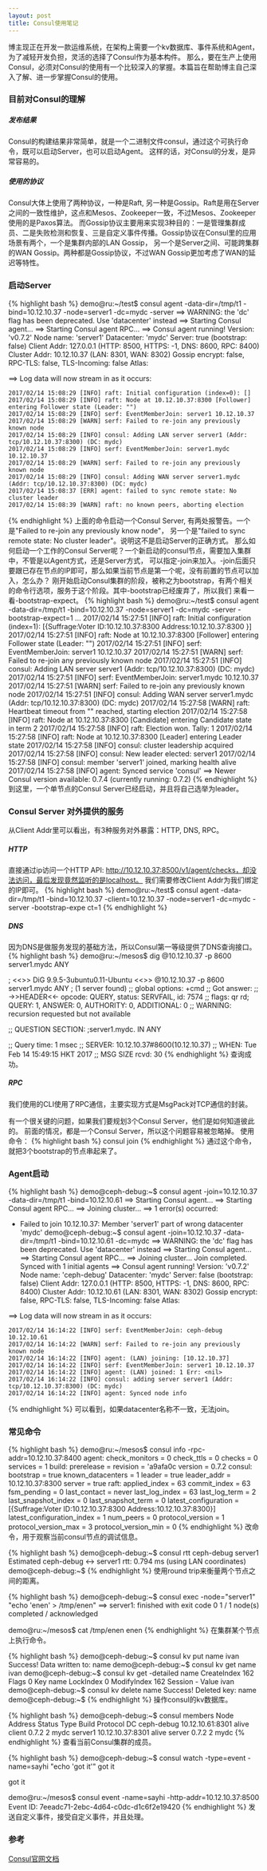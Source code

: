 ```yaml
---
layout: post
title: Consul使用笔记
---
```

博主现正在开发一款运维系统，在架构上需要一个kv数据库、事件系统和Agent，为了减轻开发负担，灵活的选择了Consul作为基本构件。
那么，要在生产上使用Consul，必须对Consul的使用有一个比较深入的掌握。本篇旨在帮助博主自己深入了解、进一步掌握Consul的使用。

### 目前对Consul的理解

##### 发布结果

Consul的构建结果非常简单，就是一个二进制文件consul，通过这个可执行命令，既可以启动Server，也可以启动Agent。
这样的话，对Consul的分发，是异常容易的。

##### 使用的协议

Consul大体上使用了两种协议，一种是Raft, 另一种是Gossip。Raft是用在Server之间的一致性维护，这点和Mesos、Zookeeper一致，不过Mesos、Zookeeper使用的是Paxos算法。
而Gossip协议主要用来实现3种目的：一是管理集群成员、二是失败检测和恢复、三是自定义事件传播。Gossip协议在Consul里的应用场景有两个，一个是集群内部的LAN Gossip，
另一个是Server之间、可能跨集群的WAN Gossip。两种都是Gossip协议，不过WAN Gossip更加考虑了WAN的延迟等特性。

### 启动Server
{% highlight bash %}
demo@ru:~/test$ consul agent -data-dir=/tmp/t1 -bind=10.12.10.37 -node=server1 -dc=mydc -server
==> WARNING: the 'dc' flag has been deprecated. Use 'datacenter' instead
==> Starting Consul agent...
==> Starting Consul agent RPC...
==> Consul agent running!
           Version: 'v0.7.2'
         Node name: 'server1'
        Datacenter: 'mydc'
            Server: true (bootstrap: false)
       Client Addr: 127.0.0.1 (HTTP: 8500, HTTPS: -1, DNS: 8600, RPC: 8400)
      Cluster Addr: 10.12.10.37 (LAN: 8301, WAN: 8302)
    Gossip encrypt: false, RPC-TLS: false, TLS-Incoming: false
             Atlas: <disabled>

==> Log data will now stream in as it occurs:

    2017/02/14 15:08:29 [INFO] raft: Initial configuration (index=0): []
    2017/02/14 15:08:29 [INFO] raft: Node at 10.12.10.37:8300 [Follower] entering Follower state (Leader: "")
    2017/02/14 15:08:29 [INFO] serf: EventMemberJoin: server1 10.12.10.37
    2017/02/14 15:08:29 [WARN] serf: Failed to re-join any previously known node
    2017/02/14 15:08:29 [INFO] consul: Adding LAN server server1 (Addr: tcp/10.12.10.37:8300) (DC: mydc)
    2017/02/14 15:08:29 [INFO] serf: EventMemberJoin: server1.mydc 10.12.10.37
    2017/02/14 15:08:29 [WARN] serf: Failed to re-join any previously known node
    2017/02/14 15:08:29 [INFO] consul: Adding WAN server server1.mydc (Addr: tcp/10.12.10.37:8300) (DC: mydc)
    2017/02/14 15:08:37 [ERR] agent: failed to sync remote state: No cluster leader
    2017/02/14 15:08:39 [WARN] raft: no known peers, aborting election
{% endhighlight %}
上面的命令启动一个Consul Server, 有两处报警告。一个是"Failed to re-join any previously know node"，
另一个是"failed to sync remote state: No cluster leader"。说明这不是启动Server的正确方式。
那么如何启动一个工作的Consul Server呢？一个新启动的consul节点，需要加入集群中，不管是以Agent方式，还是Server方式，
可以指定-join来加入。-join后面只要跟已存在节点的IP即可，那么如果当前节点是第一个呢，没有前置的节点可以加入，怎么办？
刚开始启动Consul集群的阶段，被称之为bootstrap，有两个相关的命令行选项，服务于这个阶段。其中-bootstrap已经废弃了，所以我们
来看一看-bootstrap-expect。
{% highlight bash %}
demo@ru:~/test$ consul agent -data-dir=/tmp/t1 -bind=10.12.10.37 -node=server1 -dc=mydc -server -bootstrap-expect=1
    ...
    2017/02/14 15:27:51 [INFO] raft: Initial configuration (index=1): [{Suffrage:Voter ID:10.12.10.37:8300 Address:10.12.10.37:8300
}]
    2017/02/14 15:27:51 [INFO] raft: Node at 10.12.10.37:8300 [Follower] entering Follower state (Leader: "")
    2017/02/14 15:27:51 [INFO] serf: EventMemberJoin: server1 10.12.10.37
    2017/02/14 15:27:51 [WARN] serf: Failed to re-join any previously known node
    2017/02/14 15:27:51 [INFO] consul: Adding LAN server server1 (Addr: tcp/10.12.10.37:8300) (DC: mydc)
    2017/02/14 15:27:51 [INFO] serf: EventMemberJoin: server1.mydc 10.12.10.37
    2017/02/14 15:27:51 [WARN] serf: Failed to re-join any previously known node
    2017/02/14 15:27:51 [INFO] consul: Adding WAN server server1.mydc (Addr: tcp/10.12.10.37:8300) (DC: mydc)
    2017/02/14 15:27:58 [WARN] raft: Heartbeat timeout from "" reached, starting election
    2017/02/14 15:27:58 [INFO] raft: Node at 10.12.10.37:8300 [Candidate] entering Candidate state in term 2
    2017/02/14 15:27:58 [INFO] raft: Election won. Tally: 1
    2017/02/14 15:27:58 [INFO] raft: Node at 10.12.10.37:8300 [Leader] entering Leader state
    2017/02/14 15:27:58 [INFO] consul: cluster leadership acquired
    2017/02/14 15:27:58 [INFO] consul: New leader elected: server1
    2017/02/14 15:27:58 [INFO] consul: member 'server1' joined, marking health alive
    2017/02/14 15:27:58 [INFO] agent: Synced service 'consul'
==> Newer Consul version available: 0.7.4 (currently running: 0.7.2)
{% endhighlight %}
到这里，一个单节点的Consul Server已经启动，并且将自己选举为leader。

### Consul Server 对外提供的服务
从Client Addr里可以看出，有3种服务对外暴露：HTTP, DNS, RPC。

##### HTTP

直接通过ip访问一个HTTP API: http://10.12.10.37:8500/v1/agent/checks，却没法访问，最后发现竟然监听的是localhost。
我们需要修改Client Addr为我们绑定的IP即可。
{% highlight bash %}
demo@ru:~/test$ consul agent -data-dir=/tmp/t1 -bind=10.12.10.37 -client=10.12.10.37 -node=server1 -dc=mydc -server -bootstrap-expe
ct=1
{% endhighlight %}

##### DNS

因为DNS是做服务发现的基础方法，所以Consul第一等级提供了DNS查询接口。
{% highlight bash %}
demo@ru:~/mesos$ dig @10.12.10.37 -p 8600 server1.mydc ANY

; <<>> DiG 9.9.5-3ubuntu0.11-Ubuntu <<>> @10.12.10.37 -p 8600 server1.mydc ANY
; (1 server found)
;; global options: +cmd
;; Got answer:
;; ->>HEADER<<- opcode: QUERY, status: SERVFAIL, id: 7574
;; flags: qr rd; QUERY: 1, ANSWER: 0, AUTHORITY: 0, ADDITIONAL: 0
;; WARNING: recursion requested but not available

;; QUESTION SECTION:
;server1.mydc.                  IN      ANY

;; Query time: 1 msec
;; SERVER: 10.12.10.37#8600(10.12.10.37)
;; WHEN: Tue Feb 14 15:49:15 HKT 2017
;; MSG SIZE  rcvd: 30
{% endhighlight %}
查询成功。

##### RPC
我们使用的CLI使用了RPC通信，主要实现方式是MsgPack对TCP通信的封装。

有一个很关键的问题，如果我们要规划3个Consul Server，他们是如何知道彼此的。
前面的情况，都是一个Consul Server，所以这个问题容易被忽略掉。
使用命令：
{% highlight bash %}
consul join <Node A> <Node B> <Node C>
{% endhighlight %}
通过这个命令，就把3个bootstrap的节点串起来了。

### Agent启动
{% highlight bash %}
demo@ceph-debug:~$ consul agent -join=10.12.10.37 -data-dir=/tmp/t1 -bind=10.12.10.61
==> Starting Consul agent...
==> Starting Consul agent RPC...
==> Joining cluster...
==> 1 error(s) occurred:

* Failed to join 10.12.10.37: Member 'server1' part of wrong datacenter 'mydc'
demo@ceph-debug:~$ consul agent -join=10.12.10.37 -data-dir=/tmp/t1 -bind=10.12.10.61 -dc=mydc
==> WARNING: the 'dc' flag has been deprecated. Use 'datacenter' instead
==> Starting Consul agent...
==> Starting Consul agent RPC...
==> Joining cluster...
    Join completed. Synced with 1 initial agents
==> Consul agent running!
           Version: 'v0.7.2'
         Node name: 'ceph-debug'
        Datacenter: 'mydc'
            Server: false (bootstrap: false)
       Client Addr: 127.0.0.1 (HTTP: 8500, HTTPS: -1, DNS: 8600, RPC: 8400)
      Cluster Addr: 10.12.10.61 (LAN: 8301, WAN: 8302)
    Gossip encrypt: false, RPC-TLS: false, TLS-Incoming: false
             Atlas: <disabled>

==> Log data will now stream in as it occurs:

    2017/02/14 16:14:22 [INFO] serf: EventMemberJoin: ceph-debug 10.12.10.61
    2017/02/14 16:14:22 [WARN] serf: Failed to re-join any previously known node
    2017/02/14 16:14:22 [INFO] agent: (LAN) joining: [10.12.10.37]
    2017/02/14 16:14:22 [INFO] serf: EventMemberJoin: server1 10.12.10.37
    2017/02/14 16:14:22 [INFO] agent: (LAN) joined: 1 Err: <nil>
    2017/02/14 16:14:22 [INFO] consul: adding server server1 (Addr: tcp/10.12.10.37:8300) (DC: mydc)
    2017/02/14 16:14:22 [INFO] agent: Synced node info
{% endhighlight %}
可以看到，如果datacenter名称不一致，无法join。


### 常见命令
{% highlight bash %}
demo@ru:~/mesos$ consul info -rpc-addr=10.12.10.37:8400
agent:
        check_monitors = 0
        check_ttls = 0
        checks = 0
        services = 1
build:
        prerelease =
        revision = 'a9afa0c
        version = 0.7.2
consul:
        bootstrap = true
        known_datacenters = 1
        leader = true
        leader_addr = 10.12.10.37:8300
        server = true
raft:
        applied_index = 63
        commit_index = 63
        fsm_pending = 0
        last_contact = never
        last_log_index = 63
        last_log_term = 2
        last_snapshot_index = 0
        last_snapshot_term = 0
        latest_configuration = [{Suffrage:Voter ID:10.12.10.37:8300 Address:10.12.10.37:8300}]
        latest_configuration_index = 1
        num_peers = 0
        protocol_version = 1
        protocol_version_max = 3
        protocol_version_min = 0
{% endhighlight %}
改命令，用于观察当前consul节点的调试信息。

{% highlight bash %}
demo@ceph-debug:~$ consul rtt ceph-debug server1
Estimated ceph-debug <-> server1 rtt: 0.794 ms (using LAN coordinates)
demo@ceph-debug:~$
{% endhighlight %}
使用round trip来衡量两个节点之间的距离。

{% highlight bash %}
demo@ceph-debug:~$ consul exec -node="server1" "echo 'enen' > /tmp/enen"
==> server1: finished with exit code 0
1 / 1 node(s) completed / acknowledged

demo@ru:~/mesos$ cat /tmp/enen
enen
{% endhighlight %}
在集群某个节点上执行命令。

{% highlight bash %}
demo@ceph-debug:~$ consul kv put name ivan
Success! Data written to: name
demo@ceph-debug:~$ consul kv get name
ivan
demo@ceph-debug:~$ consul kv get -detailed name
CreateIndex      162
Flags            0
Key              name
LockIndex        0
ModifyIndex      162
Session          -
Value            ivan
demo@ceph-debug:~$ consul kv delete name
Success! Deleted key: name
demo@ceph-debug:~$
{% endhighlight %}
操作consul的kv数据库。

{% highlight bash %}
demo@ceph-debug:~$ consul members
Node        Address           Status  Type    Build  Protocol  DC
ceph-debug  10.12.10.61:8301  alive   client  0.7.2  2         mydc
server1     10.12.10.37:8301  alive   server  0.7.2  2         mydc
{% endhighlight %}
查看当前Consul集群的成员。

{% highlight bash %}
demo@ceph-debug:~$ consul watch -type=event -name=sayhi "echo 'got it'"
got it

got it

demo@ru:~/mesos$ consul event -name=sayhi -http-addr=10.12.10.37:8500
Event ID: 7eeadc71-2ebc-4d64-c0dc-d1c6f2e19420
{% endhighlight %}
发送自定义事件，接受自定义事件，并且处理。

### 参考
[Consul官网文档](https://www.consul.io/docs/index.html)
